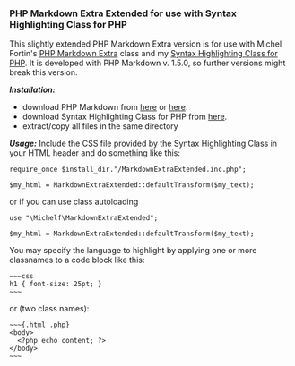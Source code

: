 ### PHP Markdown Extra Extended for use with Syntax Highlighting Class for PHP

This slightly extended PHP Markdown Extra version is for use with Michel Fortin's [PHP Markdown Extra](https://michelf.ca/projects/php-markdown/ "PHP Markdown Extra") class and my [Syntax Highlighting Class for PHP](https://limi.eu/projects/php/php_syntax_highlighting.html "Syntax Highlighting Class for PHP"). It is developed with PHP Markdown v. 1.5.0, so further versions might break this version.


**_Installation:_**
* download PHP Markdown from [here](https://michelf.ca/projects/php-markdown/ "PHP Markdown Extra Homepage") or [here](https://github.com/michelf/php-markdown "PHP Markdown Extra on GitHub").
* download Syntax Highlighting Class for PHP from [here](https://github.com/listef/php_syntaxhighlighting "Syntax Highlighting Class for PHP on GitHub").
* extract/copy all files in the same directory

**_Usage:_**
Include the CSS file provided by the Syntax Highlighting Class in your HTML header and do something like this:
```
require_once $install_dir."/MarkdownExtraExtended.inc.php";

$my_html = MarkdownExtraExtended::defaultTransform($my_text);
```
or if you can use class autoloading
```
use "\Michelf\MarkdownExtraExtended";

$my_html = MarkdownExtraExtended::defaultTransform($my_text);
```
You may specify the language to highlight by applying one or more classnames to a code block like this:

    ~~~css
    h1 { font-size: 25pt; }
    ~~~

or (two class names):

    ~~~{.html .php}
    <body>
      <?php echo content; ?>
    </body>
    ~~~



